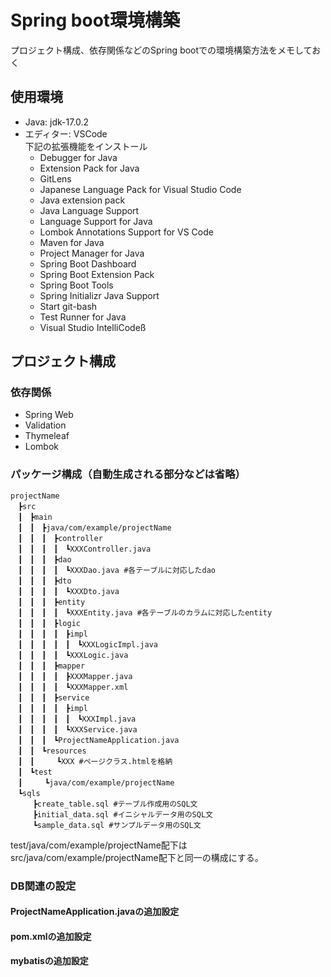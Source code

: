 # Spring boot環境構築
プロジェクト構成、依存関係などのSpring bootでの環境構築方法をメモしておく

## 使用環境
- Java: jdk-17.0.2
- エディター: VSCode  
下記の拡張機能をインストール
  - Debugger for Java
  - Extension Pack for Java
  - GitLens
  - Japanese Language Pack for Visual Studio Code
  - Java extension pack
  - Java Language Support
  - Language Support for Java
  - Lombok Annotations Support for VS Code
  - Maven for Java
  - Project Manager for Java
  - Spring Boot Dashboard
  - Spring Boot Extension Pack
  - Spring Boot Tools
  - Spring Initializr Java Support
  - Start git-bash
  - Test Runner for Java
  - Visual Studio IntelliCodeß
## プロジェクト構成
###  依存関係
  - Spring Web
  - Validation
  - Thymeleaf
  - Lombok
### パッケージ構成（自動生成される部分などは省略）
```
projectName
　┣src
　┃　┣main
　┃　┃　┣java/com/example/projectName
　┃　┃　┃　┣controller
　┃　┃　┃　┃　┗XXXController.java
　┃　┃　┃　┣dao
　┃　┃　┃　┃　┗XXXDao.java #各テーブルに対応したdao
　┃　┃　┃　┣dto
　┃　┃　┃　┃　┗XXXDto.java
　┃　┃　┃　┣entity
　┃　┃　┃　┃　┗XXXEntity.java #各テーブルのカラムに対応したentity
　┃　┃　┃　┣logic
　┃　┃　┃　┃　┣impl
　┃　┃　┃　┃　┃　┗XXXLogicImpl.java
　┃　┃　┃　┃　┗XXXLogic.java
　┃　┃　┃　┣mapper
　┃　┃　┃　┃　┣XXXMapper.java
　┃　┃　┃　┃　┗XXXMapper.xml
　┃　┃　┃　┣service
　┃　┃　┃　┃　┣impl
　┃　┃　┃　┃　┃　┗XXXImpl.java
　┃　┃　┃　┃　┗XXXService.java
　┃　┃　┃　┗ProjectNameApplication.java
　┃　┃　┗resources
　┃　┃　　　┗XXX #ページクラス.htmlを格納
　┃　┗test
　┃　　　┗java/com/example/projectName
　┗sqls
　　　┣create_table.sql #テーブル作成用のSQL文
　　　┣initial_data.sql #イニシャルデータ用のSQL文
　　　┗sample_data.sql #サンプルデータ用のSQL文
```
test/java/com/example/projectName配下はsrc/java/com/example/projectName配下と同一の構成にする。

### DB関連の設定
#### ProjectNameApplication.javaの追加設定
#### pom.xmlの追加設定
#### mybatisの追加設定